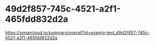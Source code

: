 # 49d2f857-745c-4521-a2f1-465fdd832d2a
https://sonarcloud.io/summary/overall?id=examly-test_49d2f857-745c-4521-a2f1-465fdd832d2a
